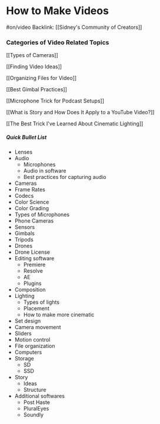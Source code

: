 # How to Make Videos
#on/video 
Backlink: [[Sidney's Community of Creators]]



### Categories of Video Related Topics

[[Types of Cameras]]

[[Finding Video Ideas]]

[[Organizing Files for Video]]

[[Best Gimbal Practices]]

[[Microphone Trick for Podcast Setups]]

[[What is Story and How Does It Apply to a YouTube Video?]]

[[The Best Trick I've Learned About Cinematic Lighting]]




##### Quick Bullet List
- Lenses
- Audio
	- Microphones
	- Audio in software
	- Best practices for capturing audio
- Cameras
- Frame Rates
- Codecs
- Color Science
- Color Grading
- Types of Microphones
- Phone Cameras
- Sensors
- Gimbals
- Tripods
- Drones
- Drone License
- Editing software
	- Premiere
	- Resolve
	- AE
	- Plugins
- Composition
- Lighting
	- Types of lights
	- Placement
	- How to make more cinematic
- Set design
- Camera movement
- Sliders
- Motion control
- File organization
- Computers
- Storage
	- SD
	- SSD
- Story
	- Ideas
	- Structure
- Additional softwares
	- Post Haste
	- PluralEyes
	- Soundly



